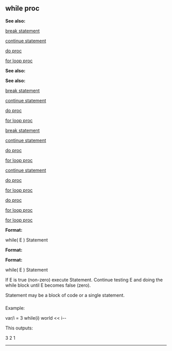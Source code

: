

 while proc
------------




**See also:** 


[break statement](#/proc/break) 

[continue statement](#/proc/continue) 

[do proc](#/proc/do) 

[for loop proc](#/proc/for/loop) 






**See also:** 

**See also:**

[break statement](#/proc/break) 

[continue statement](#/proc/continue) 

[do proc](#/proc/do) 

[for loop proc](#/proc/for/loop) 




[break statement](#/proc/break)

[continue statement](#/proc/continue) 

[do proc](#/proc/do) 

[for loop proc](#/proc/for/loop) 



[continue statement](#/proc/continue)

[do proc](#/proc/do) 

[for loop proc](#/proc/for/loop) 


[do proc](#/proc/do)

[for loop proc](#/proc/for/loop) 

[for loop proc](#/proc/for/loop)


**Format:** 


 while( E ) Statement
 


**Format:** 

**Format:**

 while( E ) Statement


 If E is true (non-zero) execute Statement. Continue testing E and doing
the while block until E becomes false (zero).




 Statement may be a block of code or a single statement.



### 
 Example:



 var/i = 3
while(i)
 world << i--


 This outputs:




 3
2
1



---


